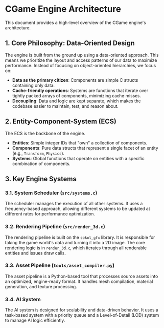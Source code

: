 # CGame Engine Architecture

This document provides a high-level overview of the CGame engine's architecture.

## 1. Core Philosophy: Data-Oriented Design

The engine is built from the ground up using a data-oriented approach. This means we prioritize the layout and access patterns of our data to maximize performance. Instead of focusing on object-oriented hierarchies, we focus on:

*   **Data as the primary citizen**: Components are simple C structs containing only data.
*   **Cache-friendly operations**: Systems are functions that iterate over tightly packed arrays of components, minimizing cache misses.
*   **Decoupling**: Data and logic are kept separate, which makes the codebase easier to maintain, test, and reason about.

## 2. Entity-Component-System (ECS)

The ECS is the backbone of the engine.

*   **Entities**: Simple integer IDs that "own" a collection of components.
*   **Components**: Pure data structs that represent a single facet of an entity (e.g., `Transform`, `Physics`).
*   **Systems**: Global functions that operate on entities with a specific combination of components.

## 3. Key Engine Systems

### 3.1. System Scheduler (`src/systems.c`)

The scheduler manages the execution of all other systems. It uses a frequency-based approach, allowing different systems to be updated at different rates for performance optimization.

### 3.2. Rendering Pipeline (`src/render_3d.c`)

The rendering pipeline is built on the `sokol_gfx` library. It is responsible for taking the game world's data and turning it into a 2D image. The core rendering logic is in `render_3d.c`, which iterates through all renderable entities and issues draw calls.

### 3.3. Asset Pipeline (`tools/asset_compiler.py`)

The asset pipeline is a Python-based tool that processes source assets into an optimized, engine-ready format. It handles mesh compilation, material generation, and texture processing.

### 3.4. AI System

The AI system is designed for scalability and data-driven behavior. It uses a task-based system with a priority queue and a Level-of-Detail (LOD) system to manage AI logic efficiently.
